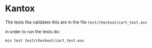 # Kantox

The tests tha validates this are in the file `test/checkout/cart_test.exs`

in order to run the tests do:

`
 mix test test/checkout/cart_test.exs
`
